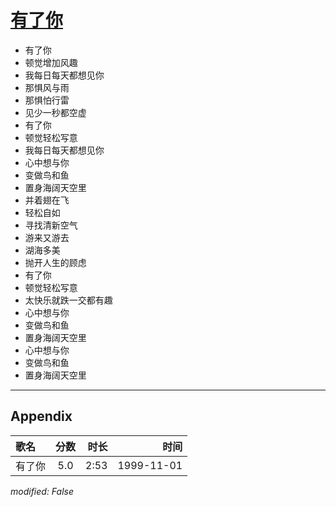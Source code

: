 # [有了你](https://music.163.com/song?id=26075132)

* 有了你
* 顿觉增加风趣
* 我每日每天都想见你
* 那惧风与雨
* 那惧怕行雷
* 见少一秒都空虚
* 有了你
* 顿觉轻松写意
* 我每日每天都想见你
* 心中想与你
* 变做鸟和鱼
* 置身海阔天空里
* 并着翅在飞
* 轻松自如
* 寻找清新空气
* 游来又游去
* 湖海多美
* 抛开人生的顾虑
* 有了你
* 顿觉轻松写意
* 太快乐就跌一交都有趣
* 心中想与你
* 变做鸟和鱼
* 置身海阔天空里
* 心中想与你
* 变做鸟和鱼
* 置身海阔天空里


---

## Appendix

|歌名|分数|时长|时间|
|:---|:---:|---:|---:|
|有了你|5.0|2:53|1999-11-01

*modified: False*